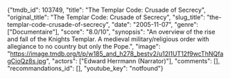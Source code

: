 {"tmdb_id": 103749, "title": "The Templar Code: Crusade of Secrecy", "original_title": "The Templar Code: Crusade of Secrecy", "slug_title": "the-templar-code-crusade-of-secrecy", "date": "2005-11-07", "genre": ["Documentaire"], "score": "8.0/10", "synopsis": "An overview of the rise and fall of the Knights Templar. A medieval military/religious order with allegiance to no country but only the Pope.", "image": "https://image.tmdb.org/t/p/w185_and_h278_bestv2/u12I1UT12f9wcThNQfagCioQz8s.jpg", "actors": ["Edward Herrmann (Narrator)"], "comments": [], "recommandations_id": [], "youtube_key": "notfound"}
